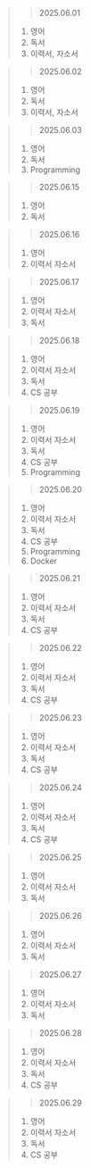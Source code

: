 > > 2025.06.01
> 1. 영어
> 2. 독서
> 3. 이력서, 자소서

> > 2025.06.02
> 1. 영어
> 2. 독서
> 3. 이력서, 자소서

> > 2025.06.03
> 1. 영어
> 2. 독서
> 3. Programming


> > 2025.06.15
> 1. 영어
> 2. 독서

> > 2025.06.16
> 1. 영어
> 2. 이력서 자소서

> > 2025.06.17
> 1. 영어
> 2. 이력서 자소서
> 3. 독서

> > 2025.06.18
> 1. 영어
> 2. 이력서 자소서
> 3. 독서
> 4. CS 공부


> > 2025.06.19
> 1. 영어
> 2. 이력서 자소서
> 3. 독서
> 4. CS 공부
> 5. Programming

> > 2025.06.20
> 1. 영어
> 2. 이력서 자소서
> 3. 독서
> 4. CS 공부
> 5. Programming
> 6. Docker

> > 2025.06.21
> 1. 영어
> 2. 이력서 자소서
> 3. 독서
> 4. CS 공부

> > 2025.06.22
> 1. 영어
> 2. 이력서 자소서
> 3. 독서
> 4. CS 공부

> > 2025.06.23
> 1. 영어
> 2. 이력서 자소서
> 3. 독서
> 4. CS 공부

> > 2025.06.24
> 1. 영어
> 2. 이력서 자소서
> 3. 독서
> 4. CS 공부

> > 2025.06.25
> 1. 영어
> 2. 이력서 자소서
> 3. 독서

> > 2025.06.26
> 1. 영어
> 2. 이력서 자소서
> 3. 독서

> > 2025.06.27
> 1. 영어
> 2. 이력서 자소서
> 3. 독서

> > 2025.06.28
> 1. 영어
> 2. 이력서 자소서
> 3. 독서
> 4. CS 공부

> > 2025.06.29
> 1. 영어
> 2. 이력서 자소서
> 3. 독서
> 4. CS 공부
